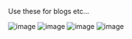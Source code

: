 Use these for blogs etc...

![image](https://github.com/andreaslarsen/monoid/raw/master/Utilities/Images/Monoid1.png)
![image](https://github.com/andreaslarsen/monoid/raw/master/Utilities/Images/Monoid2.png)
![image](https://github.com/andreaslarsen/monoid/raw/master/Utilities/Images/Monoid3.png)
![image](https://github.com/andreaslarsen/monoid/raw/master/Utilities/Images/Monoid4.png)
